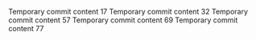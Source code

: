 Temporary commit content 17
Temporary commit content 32
Temporary commit content 57
Temporary commit content 69
Temporary commit content 77
